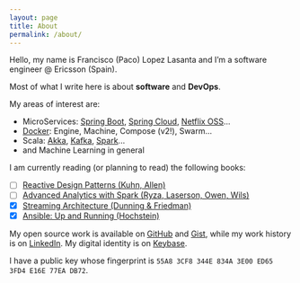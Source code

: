 ```yaml
---
layout: page
title: About
permalink: /about/
---
```


Hello, my name is Francisco (Paco) Lopez Lasanta and I’m a software engineer @ Ericsson (Spain).

Most of what I write here is about **software** and **DevOps**.

My areas of interest are:

- MicroServices: [Spring Boot](http://projects.spring.io/spring-boot/), [Spring Cloud](http://projects.spring.io/spring-cloud/), [Netflix OSS](https://netflix.github.io/)...
- [Docker](https://www.docker.com/): Engine, Machine, Compose (v2!), Swarm...
- Scala: [Akka](http://akka.io/), [Kafka](http://kafka.apache.org/), [Spark](http://spark.apache.org/)...
- and Machine Learning in general

I am currently reading (or planning to read) the following books:

- [ ] [Reactive Design Patterns (Kuhn, Allen)](https://www.manning.com/books/reactive-design-patterns)
- [ ] [Advanced Analytics with Spark (Ryza, Laserson, Owen, Wils)](http://shop.oreilly.com/product/0636920035091.do)
- [x] [Streaming Architecture (Dunning & Friedman)](http://shop.oreilly.com/product/0636920049463.do)
- [x] [Ansible: Up and Running (Hochstein)](http://shop.oreilly.com/product/0636920035626.do)

My open source work is available on [GitHub](https://github.com/flopezlasanta) and [Gist](https://gist.github.com/flopezlasanta), while my work history is on [LinkedIn](https://es.linkedin.com/in/flopezlasanta). My digital identity is on [Keybase](https://keybase.io/flopezlasanta).

I have a public key whose fingerprint is ```55A8 3CF8 344E 834A 3E00 ED65 3FD4 E16E 77EA DB72```.


